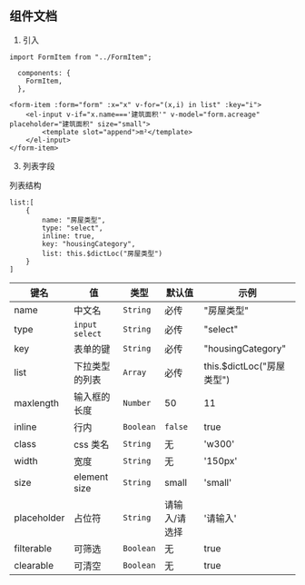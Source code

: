 ## 组件文档

1. 引入 
```
import FormItem from "../FormItem";

  components: {
    FormItem,
  },
```
```
<form-item :form="form" :x="x" v-for="(x,i) in list" :key="i">
    <el-input v-if="x.name==='建筑面积'" v-model="form.acreage" placeholder="建筑面积" size="small">
        <template slot="append">m²</template>
    </el-input>
</form-item>
```

3. 列表字段

列表结构
```
list:[
    {
        name: "房屋类型",
        type: "select",
        inline: true,
        key: "housingCategory",
        list: this.$dictLoc("房屋类型")
    }
]

```

| 键名 | 值 | 类型 | 默认值 | 示例 |
| --- | --- | --- |--- | --- |
| name | 中文名 | `String` |必传 |"房屋类型" |
| type | `input` `select` | `String` | 必传 |"select" |
| key | 表单的键 | `String` | 必传 | "housingCategory"  |
| list | 下拉类型的列表 | `Array` | 必传 | this.$dictLoc("房屋类型") |
| maxlength | 输入框的长度 | `Number`| 50| 11 |
| inline | 行内 | `Boolean` | `false` | true  |
| class | css 类名 | `String` | 无 | 'w300'  |
| width | 宽度 | `String` | 无 | '150px'  |
| size | element size | `String` | small | 'small'  |
| placeholder | 占位符 | `String` | 请输入/请选择 | '请输入'  |
| filterable | 可筛选 | `Boolean` | 无 | true  |
| clearable | 可清空 | `Boolean` | 无 | true  |

